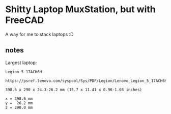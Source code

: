 # Shitty Laptop MuxStation, but with FreeCAD

A way for me to stack laptops :D

## notes

Largest laptop:

    Legion 5 17ACH6H

    https://psref.lenovo.com/syspool/Sys/PDF/Legion/Lenovo_Legion_5_17ACH6H/Lenovo_Legion_5_17ACH6H_Spec.pdf

    398.6 x 290 x 24.3-26.2 mm (15.7 x 11.41 x 0.96-1.03 inches)

    x = 398.6 mm
    y =  26.2 mm
    z = 290.0 mm